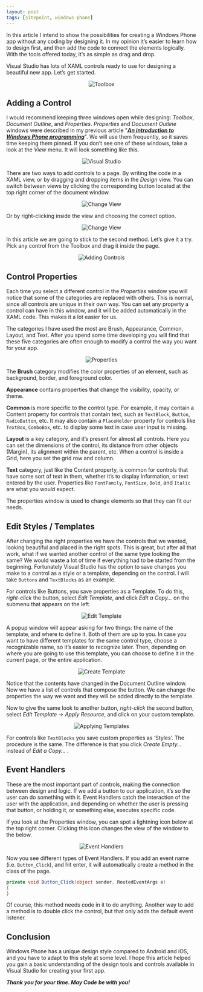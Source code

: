 ```yaml
---
layout: post
tags: [sitepoint, windows-phone]
---
```


In this article I intend to show the possibilities for creating a Windows Phone app without any coding by designing it. In my opinion it’s easier to learn how to design first, and then add the code to connect the elements logically. With the tools offered today, it’s as simple as drag and drop.

Visual Studio has lots of XAML controls ready to use for designing a beautiful new app. Let’s get started.

<span style="display:block;text-align:center">![Toolbox](/assets/images/2015-09-23/1442706946toolbox.gif)</span>

## Adding a Control

I would recommend keeping three windows open while designing: *Toolbox*, *Document Outline*, and *Properties*. *Properties* and *Document Outline* windows were described in my previous article "***[An introduction to Windows Phone programming](/An-Introduction-to-Windows-Phone-8.1-Development)***". We will use them frequently, so it saves time keeping them pinned. If you don’t see one of these windows, take a look at the *View* menu. It will look something like this.

<span style="display:block;text-align:center">![Visual Studio](/assets/images/2015-09-23/1442706953window.jpg)</span>

There are two ways to add controls to a page. By writing the code in a XAML view, or by dragging and dropping items in the *Design* view. You can switch between views by clicking the corresponding button located at the top right corner of the document window.

<span style="display:block;text-align:center">![Change View](/assets/images/2015-09-23/1442706939switch_view2.jpg)</span>

Or by right-clicking inside the view and choosing the correct option.

<span style="display:block;text-align:center">![Change View](/assets/images/2015-09-23/1442706905changeview.png)</span>

In this article we are going to stick to the second method. Let’s give it a try. Pick any control from the Toolbox and drag it inside the page.

<span style="display:block;text-align:center">![Adding Controls](/assets/images/2015-09-23/1442706912dragdrop.gif)</span>

## Control Properties

Each time you select a different control in the *Properties* window you will notice that some of the categories are replaced with others. This is normal, since all controls are unique in their own way. You can set any property a control can have in this window, and it will be added automatically in the XAML code. This makes it a lot easier for us.

The categories I have used the most are Brush, Appearance, Common, Layout, and Text. After you spend some time developing you will find that these five categories are often enough to modify a control the way you want for your app.

<span style="display:block;text-align:center">![Properties](/assets/images/2015-09-23/1442706931properties.jpg)</span>

The **Brush** category modifies the color properties of an element, such as background, border, and foreground color.

**Appearance** contains properties that change the visibility, opacity, or theme.

**Common** is more specific to the control type. For example, it may contain a Content property for controls that contain text, such as `TextBlock`, `Button`, `RadioButton`, etc. It may also contain a `PlaceHolder` property for controls like `TextBox`, `ComboBox`, etc. to display some text in case user input is missing.

**Layout** is a key category, and it’s present for almost all controls. Here you can set the dimensions of the control, its distance from other objects (Margin), its alignment within the parent, etc. When a control is inside a Grid, here you set the grid row and column.

**Text** category, just like the Content property, is common for controls that have some sort of text in them, whether it’s to display information, or text entered by the user. Properties like `FontFamily`, `FontSize`, `Bold`, and `Italic` are what you would expect.

The properties window is used to change elements so that they can fit our needs.

## Edit Styles / Templates

After changing the right properties we have the controls that we wanted, looking beautiful and placed in the right spots. This is great, but after all that work, what if we wanted another control of the same type looking the same? We would waste a lot of time if everything had to be started from the beginning. Fortunately Visual Studio has the option to save changes you make to a control as a style or a template, depending on the control. I will take `Buttons` and `TextBlocks` as an example.

For controls like Buttons, you save properties as a Template. To do this, *right-click* the button, select *Edit Template*, and click *Edit a Copy…* on the submenu that appears on the left.

<span style="display:block;text-align:center">![Edit Template](/assets/images/2015-09-23/1442706917edit_template.png)</span>

A popup window will appear asking for two things: the name of the template, and where to define it. Both of them are up to you. In case you want to have different templates for the same control type, choose a recognizable name, so it’s easier to recognize later. Then, depending on where you are going to use this template, you can choose to define it in the current page, or the entire application.

<span style="display:block;text-align:center">![Create Template](/assets/images/2015-09-23/1442706922edit_template_2.jpg)</span>

Notice that the contents have changed in the Document Outline window. Now we have a list of controls that compose the button. We can change the properties the way we want and they will be added directly to the template.

Now to give the same look to another button, *right-click* the second button, select *Edit Template -> Apply Resource*, and click on your custom template.

<span style="display:block;text-align:center">![Applying Templates](/assets/images/2015-09-23/1442706899apply_template.gif)</span>

For controls like `TextBlocks` you save custom properties as ‘Styles’. The procedure is the same. The difference is that you click *Create Empty…* instead of *Edit a Copy…* .

## Event Handlers

These are the most important part of controls, making the connection between design and logic. If we add a button to our application, it’s so the user can do something with it. Event Handlers catch the interaction of the user with the application, and depending on whether the user is pressing that button, or holding it, or something else, executes specific code.

If you look at the Properties window, you can spot a lightning icon below at the top right corner. Clicking this icon changes the view of the window to the below.

<span style="display:block;text-align:center">![Event Handlers](/assets/images/2015-09-23/1442706927event_handlers.jpg)</span>

Now you see different types of Event Handlers. If you add an event name (i.e. `Button_Click`), and hit enter, it will automatically create a method in the class of the page.

```c#
private void Button_Click(object sender, RoutedEventArgs e)
{
}
```

Of course, this method needs code in it to do anything. Another way to add a method is to double click the control, but that only adds the default event listener.

## Conclusion

Windows Phone has a unique design style compared to Android and iOS, and you have to adapt to this style at some level. I hope this article helped you gain a basic understanding of the design tools and controls available in Visual Studio for creating your first app.

***Thank you for your time. May Code be with you!***